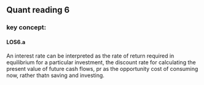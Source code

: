 ## Quant reading 6
### key concept:
#### LOS6.a
An interest rate can be interpreted as the rate of return required in equilibrium for a particular investment, the discount rate for calculating the present value of future cash flows, pr as the opportunity cost of consuming now, rather thatn saving and investing.
